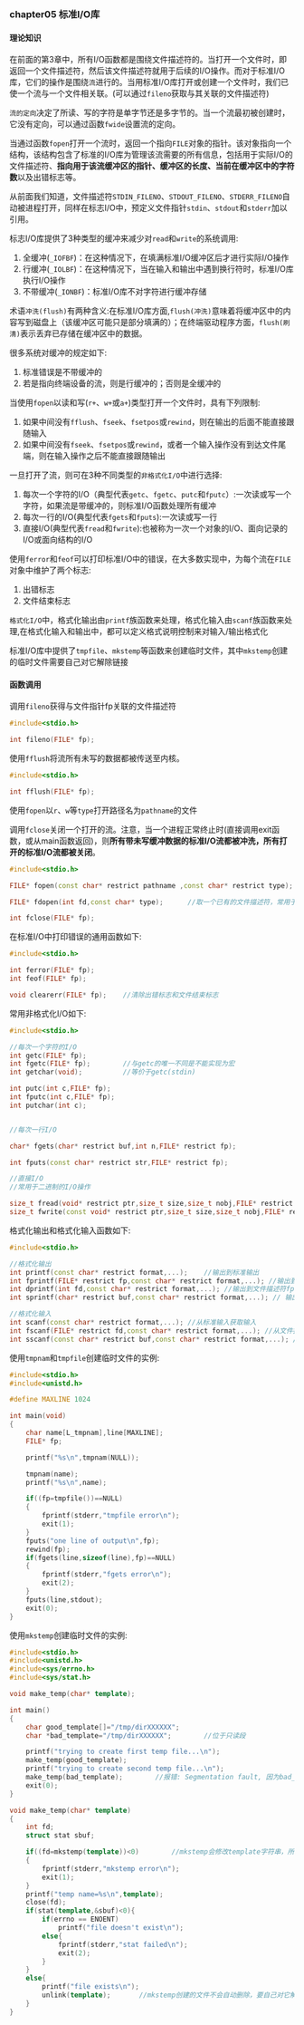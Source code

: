 ### chapter05 标准I/O库

#### 理论知识

在前面的第3章中，所有I/O函数都是围绕文件描述符的。当打开一个文件时，即返回一个文件描述符，然后该文件描述符就用于后续的I/O操作。而对于标准I/O库，它们的操作是围绕`流`进行的。当用标准I/O库打开或创建一个文件时，我们已使一个流与一个文件相关联。(可以通过`fileno`获取与其关联的文件描述符)

`流的定向`决定了所读、写的字符是单字节还是多字节的。当一个流最初被创建时，它没有定向，可以通过函数`fwide`设置流的定向。

当通过函数`fopen`打开一个流时，返回一个指向`FILE`对象的指针。该对象指向一个结构，该结构包含了标准的I/O库为管理该流需要的所有信息，包括用于实际I/O的文件描述符、**指向用于该流缓冲区的指针、缓冲区的长度、当前在缓冲区中的字符数**以及出错标志等。

从前面我们知道，文件描述符`STDIN_FILENO`、`STDOUT_FILENO`、`STDERR_FILENO`自动被进程打开，同样在标志I/O中，预定义文件指针`stdin`、`stdout`和`stderr`加以引用。

标志I/O库提供了3种类型的缓冲来减少对`read`和`write`的系统调用:

1. 全缓冲(`_IOFBF`)：在这种情况下，在填满标准I/O缓冲区后才进行实际I/O操作
2. 行缓冲(`_IOLBF`)：在这种情况下，当在输入和输出中遇到换行符时，标准I/O库执行I/O操作
3. 不带缓冲(`_IONBF`)：标准I/O库不对字符进行缓冲存储

术语`冲洗(flush)`有两种含义:在标准I/O库方面,`flush(冲洗)`意味着将缓冲区中的内容写到磁盘上（该缓冲区可能只是部分填满的）；在终端驱动程序方面，`flush(刷清)`表示丢弃已存储在缓冲区中的数据。

很多系统对缓冲的规定如下:

1. 标准错误是不带缓冲的
2. 若是指向终端设备的流，则是行缓冲的；否则是全缓冲的

当使用`fopen`以读和写(`r+`、`w+`或`a+`)类型打开一个文件时，具有下列限制:

1. 如果中间没有`fflush`、`fseek`、`fsetpos`或`rewind`，则在输出的后面不能直接跟随输入
2. 如果中间没有`fseek`、`fsetpos`或`rewind`，或者一个输入操作没有到达文件尾端，则在输入操作之后不能直接跟随输出

一旦打开了流，则可在3种不同类型的`非格式化I/O`中进行选择:

1. 每次一个字符的I/O（典型代表`getc`、`fgetc`、`putc`和`fputc`）:一次读或写一个字符，如果流是带缓冲的，则标准I/O函数处理所有缓冲
2. 每次一行的I/O(典型代表`fgets`和`fputs`):一次读或写一行
3. 直接I/O(典型代表`fread`和`fwrite`):也被称为一次一个对象的I/O、面向记录的I/O或面向结构的I/O

使用`ferror`和`feof`可以打印标准I/O中的错误，在大多数实现中，为每个流在`FILE`对象中维护了两个标志:

1. 出错标志
2. 文件结束标志

`格式化I/O`中，格式化输出由`printf`族函数来处理，格式化输入由`scanf`族函数来处理,在格式化输入和输出中，都可以定义格式说明控制来对输入/输出格式化


标准I/O库中提供了`tmpfile`、`mkstemp`等函数来创建临时文件，其中`mkstemp`创建的临时文件需要自己对它解除链接

#### 函数调用

调用`fileno`获得与文件指针fp关联的文件描述符

```cpp
#include<stdio.h>

int fileno(FILE* fp);
```

使用`fflush`将流所有未写的数据都被传送至内核。

```cpp
#include<stdio.h>

int fflush(FILE* fp);
```

使用`fopen`以`r`、`w`等`type`打开路径名为`pathname`的文件

调用`fclose`关闭一个打开的流。注意，当一个进程正常终止时(直接调用exit函数，或从main函数返回)，则**所有带未写缓冲数据的标准I/O流都被冲洗，所有打开的标准I/O流都被关闭**。

```cpp
#include<stdio.h>

FILE* fopen(const char* restrict pathname ,const char* restrict type);

FILE* fdopen(int fd,const char* type);      //取一个已有的文件描述符，常用于由创建管道和网络通信管道函数返回的描述符

int fclose(FILE* fp);
```

在标准I/O中打印错误的通用函数如下:

```cpp
#include<stdio.h>

int ferror(FILE* fp);
int feof(FILE* fp);

void clearerr(FILE* fp);    //清除出错标志和文件结束标志
```

常用非格式化I/O如下:

```cpp
#include<stdio.h>

//每次一个字符的I/O
int getc(FILE* fp);
int fgetc(FILE* fp);        //与getc的唯一不同是不能实现为宏
int getchar(void);          //等价于getc(stdin)

int putc(int c,FILE* fp);
int fputc(int c,FILE* fp);
int putchar(int c);


//每次一行I/O

char* fgets(char* restrict buf,int n,FILE* restrict fp);

int fputs(const char* restrict str,FILE* restrict fp);

//直接I/O
//常用于二进制的I/O操作

size_t fread(void* restrict ptr,size_t size,size_t nobj,FILE* restrict fp);
size_t fwrite(const void* restrict ptr,size_t size,size_t nobj,FILE* restrict fp);

```

格式化输出和格式化输入函数如下:

```cpp
#include<stdio.h>

//格式化输出
int printf(const char* restrict format,...);    //输出到标准输出
int fprintf(FILE* restrict fp,const char* restrict format,...); //输出到文件指针fp
int dprintf(int fd,const char* restrict format,...); //输出到文件描述符fp
int sprintf(char* restrict buf,const char* restrict format,...); // 输出到缓冲区buf

//格式化输入
int scanf(const char* restrict format,...); //从标准输入获取输入
int fscanf(FILE* restrict fd,const char* restrict format,...); //从文件指针fp中获取输入
int sscanf(const char* restrict buf,const char* restrict format,...); //从缓冲区buf中获取输入
```

使用`tmpnam`和`tmpfile`创建临时文件的实例:

```cpp
#include<stdio.h>
#include<unistd.h>

#define MAXLINE 1024

int main(void)
{
    char name[L_tmpnam],line[MAXLINE];
    FILE* fp;

    printf("%s\n",tmpnam(NULL));

    tmpnam(name);
    printf("%s\n",name);

    if((fp=tmpfile())==NULL)
    {
        fprintf(stderr,"tmpfile error\n");
        exit(1);
    }
    fputs("one line of output\n",fp);
    rewind(fp);
    if(fgets(line,sizeof(line),fp)==NULL)
    {
        fprintf(stderr,"fgets error\n");
        exit(2);
    }
    fputs(line,stdout);
    exit(0);
}
```

使用`mkstemp`创建临时文件的实例:

```cpp
#include<stdio.h>
#include<unistd.h>
#include<sys/errno.h>
#include<sys/stat.h>

void make_temp(char* template);

int main()
{
    char good_template[]="/tmp/dirXXXXXX";
    char *bad_template="/tmp/dirXXXXXX";        //位于只读段

    printf("trying to create first temp file...\n");
    make_temp(good_template);
    printf("trying to create second temp file...\n");
    make_temp(bad_template);        //报错: Segmentation fault, 因为bad_template不可写入
    exit(0);
}

void make_temp(char* template)
{
    int fd;
    struct stat sbuf;

    if((fd=mkstemp(template))<0)        //mkstemp会修改template字符串，所以template所指字符串要可写
    {
        fprintf(stderr,"mkstemp error\n");
        exit(1);
    }
    printf("temp name=%s\n",template);
    close(fd);
    if(stat(template,&sbuf)<0){
        if(errno == ENOENT)
            printf("file doesn't exist\n");
        else{
            fprintf(stderr,"stat failed\n");
            exit(2);
        }
    }
    else{
        printf("file exists\n");
        unlink(template);       //mkstemp创建的文件不会自动删除，要自己对它解除链接
    }
}
```